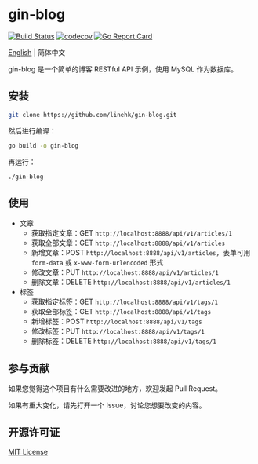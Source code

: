 # gin-blog

[![Build Status](https://travis-ci.org/linehk/gin-blog.svg?branch=master)](https://travis-ci.org/linehk/gin-blog)
[![codecov](https://codecov.io/gh/linehk/gin-blog/branch/master/graph/badge.svg)](https://codecov.io/gh/linehk/gin-blog)
[![Go Report Card](https://goreportcard.com/badge/github.com/linehk/gin-blog)](https://goreportcard.com/report/github.com/linehk/gin-blog)

[English](./README-en.md "English") | 简体中文

gin-blog 是一个简单的博客 RESTful API 示例，使用 MySQL 作为数据库。

## 安装

```bash
git clone https://github.com/linehk/gin-blog.git
```

然后进行编译：

```bash
go build -o gin-blog
```

再运行：

```bash
./gin-blog
```

## 使用

* 文章
  * 获取指定文章：GET `http://localhost:8888/api/v1/articles/1`
  * 获取全部文章：GET `http://localhost:8888/api/v1/articles`
  * 新增文章：POST `http://localhost:8888/api/v1/articles`，表单可用 `form-data` 或 `x-www-form-urlencoded` 形式
  * 修改文章：PUT `http://localhost:8888/api/v1/articles/1`
  * 删除文章：DELETE `http://localhost:8888/api/v1/articles/1`
* 标签
  * 获取指定标签：GET `http://localhost:8888/api/v1/tags/1`
  * 获取全部标签：GET `http://localhost:8888/api/v1/tags`
  * 新增标签：POST `http://localhost:8888/api/v1/tags`
  * 修改标签：PUT `http://localhost:8888/api/v1/tags/1`
  * 删除标签：DELETE `http://localhost:8888/api/v1/tags/1`

## 参与贡献

如果您觉得这个项目有什么需要改进的地方，欢迎发起 Pull Request。

如果有重大变化，请先打开一个 Issue，讨论您想要改变的内容。

## 开源许可证

[MIT License](./LICENSE "MIT License")